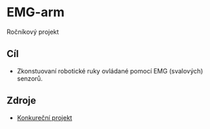 # EMG-arm
Ročníkový projekt

## Cíl
  - Zkonstuovaní robotické ruky ovládané pomocí EMG (svalových) senzorů.

## Zdroje
  - [Konkureční projekt](https://static1.squarespace.com/static/5fdf30e82dcd53187f20b7f4/t/5fe09c7ef5f64226567c5b9e/1608555676841/Low+Cost+Prosthetic+Arm+Thesis.pdf)
